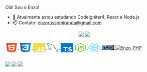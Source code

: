 Olá! Sou o Enzo!
- 🌱 Atualmente estou estudando CodeIgniter4, React e Node.js
- 📫 Contato: enzorussomiranda@gmail.com

<div align="center">
  <a href="https://github.com/enolirumi">
  <img height="160em" src="https://github-readme-stats.vercel.app/api?username=enolirumi&show_icons=true&theme=dark&include_all_commits=true&count_private=true"/>
  <img height="160em" src="https://github-readme-stats.vercel.app/api/top-langs/?username=enolirumi&layout=compact&langs_count=7&theme=dark"/>
</div>
<div style="display: inline_block"><br>
  <img align="center" alt="Enzo-HTML" height="30" width="40" src="https://raw.githubusercontent.com/devicons/devicon/master/icons/html5/html5-original.svg">
  <img align="center" alt="Enzo-CSS" height="30" width="40" src="https://raw.githubusercontent.com/devicons/devicon/master/icons/css3/css3-original.svg">
  <img align="center" alt="Enzo-Js" height="30" width="40" src="https://raw.githubusercontent.com/devicons/devicon/master/icons/javascript/javascript-plain.svg">
  <img align="center" alt="Enzo-MySQL" height="30" width="40" src="https://github.com/devicons/devicon/blob/master/icons/mysql/mysql-original.svg">
  <img align="center" alt="Enzo-Ts" height="30" width="40" src="https://raw.githubusercontent.com/devicons/devicon/master/icons/typescript/typescript-plain.svg">
  <img align="center" alt="Enzo-Node" height="30" width="40" src="https://github.com/devicons/devicon/blob/master/icons/nodejs/nodejs-plain.svg">
  <img align="center" alt="Enzo-React" height="30" width="40" src="https://raw.githubusercontent.com/devicons/devicon/master/icons/react/react-original.svg">
  <img align="center" alt="Enzo-PHP" height="30" width="40" src="https://raw.githubusercontent.com/devicons/devicon/master/icons/php/php-original.svg">
  <img align="center" alt="Enzo-PHP" height="30" width="40" src="https://raw.githubusercontent.com/devicons/devicon/master/icons/codeigniter/codeigniter-original.svg">
</div>
  
  ##
 
<div> 
  <a href="https://www.instagram.com/enzo_russo__/" target="_blank"><img src="https://img.shields.io/badge/-Instagram-%23E4405F?style=for-the-badge&logo=instagram&logoColor=white" target="_blank"></a>
  <a href = "mailto:enzorussomiranda@gmail.com"><img src="https://img.shields.io/badge/-Gmail-%23333?style=for-the-badge&logo=gmail&logoColor=white" target="_blank"></a>
  <a href="https://www.linkedin.com/in/enzo-russo7/" target="_blank"><img src="https://img.shields.io/badge/-LinkedIn-%230077B5?style=for-the-badge&logo=linkedin&logoColor=white" target="_blank"></a> 
</div>
